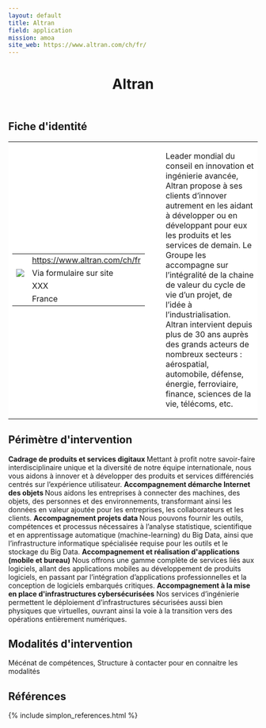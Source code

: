 ```yaml
---
layout: default
title: Altran
field: application
mission: amoa
site_web: https://www.altran.com/ch/fr/
---
```


<header>
	<h1> Altran </h1>
</header>

<div class="main">
	<h2> Fiche d'identité </h2>
	<table style="border-collapse: collapse;">
		<tr style="border: none; background-color:#FFFFFF;">
			<td style="border: none; background-color:#FFFFFF;width:20%;height:80%;">
				<div class="fiche_contact" style="">
					<table style="border-collapse: collapse;">
						<tr class="site_web" style="border: none; background-color:#FFFFFF;">
							<td style="border: none;">
								<img src="" class="fiche_icone"/>
							</td>
							<td style="border: none;">
								<a href="https://www.altran.com/ch/fr/"> https://www.altran.com/ch/fr</a>
							</td>
						</tr>
						<tr class="contact" style="border: none; background-color:#FFFFFF;">
							<td style="border: none;display: table-cell;">
								<img src="{{site.base_url}}/images/email_icon.png" class="image" style="max-width:150%;vertical-align: middle;"/>
							</td>
							<td style="border: none;">
								Via formulaire sur site
							</td>
						</tr>
						<tr class="telephone" style="border: none; background-color:#FFFFFF;">
							<td style="border: none;">
								<img src="" class="fiche_icone"/>
							</td>
							<td style="border: none;">
								XXX
							</td>
						</tr>
						<tr class="zone" style="border: none; background-color:#FFFFFF;">
							<td style="border: none;">
								<img src="" class="fiche_icone"/>
							</td>
							<td style="border: none;">
								France
							</td>
						</tr>
					</table>
				</div>
			</td>
			<td style="width:10%;"/>
			<td style="background-color:#FFFFFF; width:60%;">
				<div class="fiche_identite">
					<p style="font-weight:normal;">
					Leader mondial du conseil en innovation et ingénierie avancée, Altran propose à ses clients d’innover autrement en les aidant à développer ou en développant pour eux les produits et les services de demain. Le Groupe les accompagne sur l’intégralité de la chaine de valeur du cycle de vie d’un projet, de l’idée à l’industrialisation. Altran intervient depuis plus de 30 ans auprès des grands acteurs de nombreux secteurs : aérospatial, automobile, défense, énergie, ferroviaire, finance, sciences de la vie, télécoms, etc. 
					</p>
				</div>
			</td>
		</tr>
	</table>
	<div class="perimetre_intervention">
		<h2> Périmètre d'intervention </h2>
		<strong>Cadrage de produits et services digitaux </strong>
		Mettant à profit notre savoir-faire interdisciplinaire unique et la diversité de notre équipe internationale, nous vous aidons à innover et à développer des produits et services différenciés centrés sur l’expérience utilisateur.
		<strong>Accompagnement démarche Internet des objets </strong>
		Nous aidons les entreprises à connecter des machines, des objets, des personnes et des environnements, transformant ainsi les données en valeur ajoutée pour les entreprises, les collaborateurs et les clients. 
		<strong>Accompagnement projets data </strong>
		Nous pouvons fournir les outils, compétences et processus nécessaires à l’analyse statistique, scientifique et en apprentissage automatique (machine-learning) du Big Data, ainsi que l’infrastructure informatique spécialisée requise pour les outils et le stockage du Big Data.
		<strong>Accompagnement et réalisation d'applications (mobile et bureau)</strong>
		Nous offrons une gamme complète de services liés aux logiciels, allant des applications mobiles au développement de produits logiciels, en passant par l’intégration d’applications professionnelles et la conception de logiciels embarqués critiques.
		<strong>Accompagnement à la mise en place d'infrastructures cybersécurisées</strong>
		Nos services d’ingénierie permettent le déploiement d’infrastructures sécurisées aussi bien physiques que virtuelles, ouvrant ainsi la voie à la transition vers des opérations entièrement numériques.
	</div>
	<div class="modalite_intervention">
		<h2> Modalités d'intervention </h2>
		Mécénat de compétences, Structure à contacter pour en connaitre les modalités
	</div>
</div>
<footer class="references">
	<h2> Références </h2>
	{% include simplon_references.html %}
</footer>

